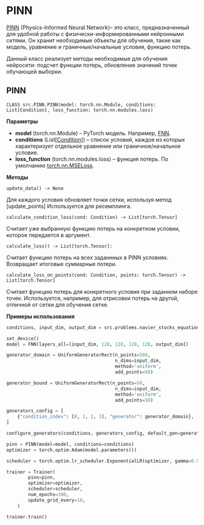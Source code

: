 # PINN

[PINN](#pinn-1) (Physics-Informed Neural Network)–  это класс, предназначенный для удобной работы с физически-информированными нейронными сетями. Он хранит необходимые объекты для обучения, такие как модель, уравнение и граничные/начальные условия, функцию потерь. 

Данный класс реализует методы необходимые для обучения нейросети: подсчет функции потерь, обновление значений точек обучающей выборки.

## PINN
    CLASS src.PINN.PINN(model: torch.nn.Module, conditions: List[Condition], loss_function: torch.nn.modules.loss)

**Параметры**

- **model** (torch.nn.Module) – PyTorch модель. Например, [FNN](neural_network.md#feed-forward-neural-network). 
- **conditions** (List[[Condition](condition.md)]) – список условий, каждое из которых характеризует отдельное уравнение или граничное/начальное условие. 
- **loss_function** (torch.nn.modules.loss) – функция потерь. По умолчанию [torch.nn.MSELoss](https://pytorch.org/docs/stable/generated/torch.nn.MSELoss.html).
    

**Методы**

    update_data() -> None

Для каждого условия обновляет точки сетки, используя метод [update_points] Используется для ресемплинга.

    calculate_condition_loss(cond: Condition) -> List[torch.Tensor]

Считает уже выбранную функцию потерь на конкретном условии, которое передается в аргумент.

    calculate_loss() -> List[torch.Tensor]:

Считает функцию потерь на всех заданнных в PINN условиях. Возвращает итоговые суммарные потери. 

    calculate_loss_on_points(cond: Condition, points: torch.Tensor) -> List[torch.Tensor]

Считает функцию потерь для конкретного условия при заданном наборе точек. Используется, например, для отрисовки потерь на другой, отличной от сетки для обучения сетке. 

**Примеры использования**

```python
conditions, input_dim, output_dim = src.problems.navier_stocks_equation_with_block()

set_device()
model = FNN(layers_all=[input_dim, 128, 128, 128, 128, output_dim])

generator_domain = UniformGeneratorRect(n_points=500,
                                        n_dims=input_dim,
                                        method='uniform',
                                        add_points=50)

generator_bound = UniformGeneratorRect(n_points=50,
                                        n_dims=input_dim,
                                        method='uniform',
                                        add_points=50)

generators_config = [
    {"condition_index": [0, 1, 2, 3], "generator": generator_domain},
]

configure_generators(conditions, generators_config, default_gen=generator_bound)

pinn = PINN(model=model, conditions=conditions)
optimizer = torch.optim.Adam(model.parameters())

scheduler = torch.optim.lr_scheduler.ExponentialLR(optimizer, gamma=0.9999)

trainer = Trainer(
        pinn=pinn,
        optimizer=optimizer,
        scheduler=scheduler,
        num_epochs=100,
        update_grid_every=10,
    )

trainer.train()
```